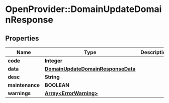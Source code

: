 # OpenProvider::DomainUpdateDomainResponse

## Properties
Name | Type | Description | Notes
------------ | ------------- | ------------- | -------------
**code** | **Integer** |  | [optional] 
**data** | [**DomainUpdateDomainResponseData**](DomainUpdateDomainResponseData.md) |  | [optional] 
**desc** | **String** |  | [optional] 
**maintenance** | **BOOLEAN** |  | [optional] 
**warnings** | [**Array&lt;ErrorWarning&gt;**](ErrorWarning.md) |  | [optional] 


